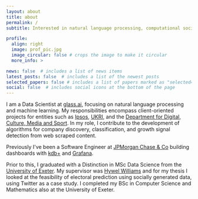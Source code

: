 ```yaml
---
layout: about
title: about
permalink: /
subtitle: Interested in natural language processing, computational social science, and extreme politics and misinformation on social networks.

profile:
  align: right
  image: prof_pic.jpg
  image_circular: false # crops the image to make it circular
  more_info: >

news: false  # includes a list of news items
latest_posts: false  # includes a list of the newest posts
selected_papers: false # includes a list of papers marked as "selected={true}"
social: false  # includes social icons at the bottom of the page
---
```


I am a Data Scientist at [glass.ai](http://glass.ai), focusing on natural language processing and machine learning. My responsibilities encompass client-oriented projects for entities such as [Ipsos](https://www.ipsos.com/en-uk), [UKRI](https://www.ukri.org/), and the [Department for Digital, Culture, Media and Sport](https://www.gov.uk/government/organisations/department-for-digital-culture-media-sport). In my role, I contribute to the development of algorithms for company discovery, classification, and growth signal detection from web scraped content.

Previously I've been a Software Engineer at [JPMorgan Chase & Co](https://www.jpmorgan.com/) building dashboards with [kdb+](https://code.kx.com/q/) and [Grafana](https://grafana.com/).

Prior to this, I graduated with a Distinction in MSc Data Science from the [University of Exeter](https://www.exeter.ac.uk/). My supervisor was [Hywel Williams](https://computerscience.exeter.ac.uk/staff/htpw201) and for my thesis I looked at the feasibility of electoral prediction using socially generated data, using Twitter as a case study. I completed my BSc in Computer Science and Mathematics also at the University of Exeter.